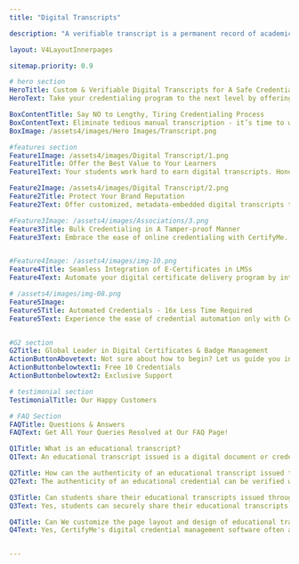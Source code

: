 ```yaml
---
title: "Digital Transcripts"

description: "A verifiable transcript is a permanent record of academic achievements. CertifyMe, users can create, issue, and manage verifiable transcripts with advanced bank-level security encryptions."

layout: V4LayoutInnerpages

sitemap.priority: 0.9

# hero section
HeroTitle: Custom & Verifiable Digital Transcripts for A Safe Credentialing Experience
HeroText: Take your credentialing program to the next level by offering automated, tailored, and socially shareable digital transcripts powered by CertifyMe.

BoxContentTitle: Say NO to Lengthy, Tiring Credentialing Process
BoxContentText: Eliminate tedious manual transcription - it’s time to welcome the smart, hassle-free, and automated credentialing solution. CertifyMe enables you to experience a certification process that takes 16 times less time. Let us handle your credentialing program and shift your focus to essentials.
BoxImage: /assets4/images/Hero Images/Transcript.png

#features section
Feature1Image: /assets4/images/Digital Transcript/1.png
Feature1Title: Offer the Best Value to Your Learners
Feature1Text: Your students work hard to earn digital transcripts. Honor the work they put behind gaining e-transcripts by providing socially shareable, Open Badge compliant, and white-labeled credentials that they can proudly display on their professional profiles.

Feature2Image: /assets4/images/Digital Transcript/2.png
Feature2Title: Protect Your Brand Reputation
Feature2Text: Offer customized, metadata-embedded digital transcripts that come with a unique ID or verification link for instant verification. Prevent your brand from being targeted by forgers. Replace regular PDF or paper certificates with secured, tamper-proof digital papers.

#Feature3Image: /assets4/images/Associations/3.png
Feature3Title: Bulk Credentialing in A Tamper-proof Manner
Feature3Text: Embrace the ease of online credentialing with CertifyMe. Press a single button and automatically send your certificates & badges to all recipients. Simplify the process of providing a ‘seal of approval’ to learners & members to progress their careers.


#Feature4Image: /assets4/images/img-10.png
Feature4Title: Seamless Integration of E-Certificates in LMSs
Feature4Text: Automate your digital certificate delivery program by integrating us into your existing learning management systems following a no-code integration process. Effortlessly manage your recipient data without the worry of data theft.

# /assets4/images/img-08.png
Feature5Image:
Feature5Title: Automated Credentials - 16x Less Time Required
Feature5Text: Experience the ease of credential automation only with CertifyMe. Quick delivery and tracking of as many credentials as you issue. Don’t be in the dark anymore about the future of credentials offered by you - track them down whenever you want, wherever you want.<br> Integrate us into your learning management system (LMSs) for a simplified yet effective credential management solution.


#G2 section
G2Title: Global Leader in Digital Certificates & Badge Management
ActionButtonAbovetext: Not sure about how to begin? Let us guide you in the right direction!
ActionButtonbelowtext1: Free 10 Credentials
ActionButtonbelowtext2: Exclusive Support

# testimonial section
TestimonialTitle: Our Happy Customers

# FAQ Section
FAQTitle: Questions & Answers
FAQText: Get All Your Queries Resolved at Our FAQ Page!

Q1Title: What is an educational transcript?
Q1Text: An educational transcript issued is a digital document or credential provided by universities and higher education institutions to students. It contains a comprehensive record of the courses taken, grades earned, credits completed, and other relevant academic information.

Q2Title: How can the authenticity of an educational transcript issued through CertifyMe be verified?
Q2Text: The authenticity of an educational credential can be verified with our three-level comprehensive verification flow which includes smart id tagging.

Q3Title: Can students share their educational transcripts issued through CertifyMe with employers or other educational institutions?
Q3Text: Yes, students can securely share their educational transcripts issued through CertifyMe with employers or other educational institutions.

Q4Title: Can We customize the page layout and design of educational transcripts issued through CertifyMe to reflect our branding and identity?
Q4Text: Yes, CertifyMe's digital credential management software often allows institutions to customize the page URL, layout, design, and branding of the educational transcripts they issue.


---
```

